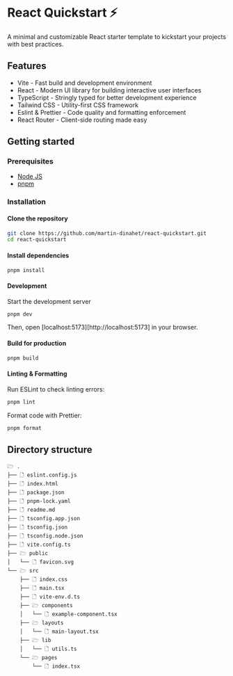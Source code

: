 # React Quickstart ⚡

A minimal and customizable React starter template to kickstart your projects with best practices.

## Features

- Vite - Fast build and development environment
- React - Modern UI library for building interactive user interfaces
- TypeScript - Stringly typed for better development experience
- Tailwind CSS - Utility-first CSS framework
- Eslint & Prettier - Code quality and formatting enforcement
- React Router - Client-side routing made easy

## Getting started

### Prerequisites

- [Node JS](https://nodejs.org/)
- [pnpm](https://pnpm.io/)

### Installation

#### Clone the repository

```sh
git clone https://github.com/martin-dinahet/react-quickstart.git
cd react-quickstart
```

#### Install dependencies

```sh
pnpm install
```

#### Development

Start the development server

```sh
pnpm dev
```

Then, open [localhost:5173][http://localhost:5173] in your browser.

#### Build for production

```sh
pnpm build
```

#### Linting & Formatting

Run ESLint to check linting errors:

```sh
pnpm lint
```

Format code with Prettier:

```sh
pnpm format
```

## Directory structure

```
🗁 .
├── 🗋 eslint.config.js
├── 🗋 index.html
├── 🗋 package.json
├── 🗋 pnpm-lock.yaml
├── 🗋 readme.md
├── 🗋 tsconfig.app.json
├── 🗋 tsconfig.json
├── 🗋 tsconfig.node.json
├── 🗋 vite.config.ts
├── 🗁 public
│   └── 🗋 favicon.svg
└── 🗁 src
    ├── 🗋 index.css
    ├── 🗋 main.tsx
    ├── 🗋 vite-env.d.ts
    ├── 🗁 components
    │   └── 🗋 example-component.tsx
    ├── 🗁 layouts
    │   └── 🗋 main-layout.tsx
    ├── 🗁 lib
    │   └── 🗋 utils.ts
    └── 🗁 pages
        └── 🗋 index.tsx
```
